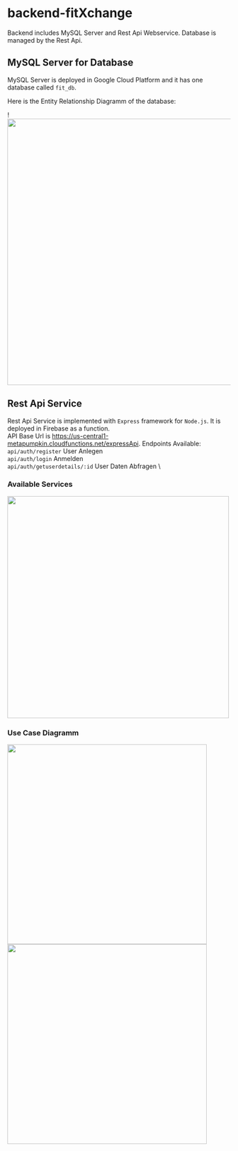 # backend-fitXchange
Backend includes MySQL Server and Rest Api Webservice. Database is managed by the Rest Api. 

## MySQL Server for Database
MySQL Server is deployed in Google Cloud Platform and it has one database called `fit_db`.

Here is the Entity Relationship Diagramm of the database:

!<img width=600 src="https://user-images.githubusercontent.com/36050790/198861289-46b32e70-6f0f-4716-acf4-6137100273f3.png">


## Rest Api Service
Rest Api Service is implemented with `Express` framework for `Node.js`. It is deployed in Firebase as a function. \
API Base Url is https://us-central1-metapumpkin.cloudfunctions.net/expressApi.
Endpoints Available:
`api/auth/register` User Anlegen \
`api/auth/login` Anmelden \
`api/auth/getuserdetails/:id` User Daten Abfragen \


### Available Services

<img width=500 src="https://user-images.githubusercontent.com/36050790/198861612-01e3f822-fd0d-45d5-8459-a342eaeb5877.png">

### Use Case Diagramm
<img width=450 src="https://user-images.githubusercontent.com/36050790/198861706-c0a72bdd-c351-4a89-8811-a3cffe6f0fe4.png"> <img width=450 src="https://user-images.githubusercontent.com/36050790/198861759-184c6eee-855e-4bc8-a42b-c649ab7c4fcc.png">

